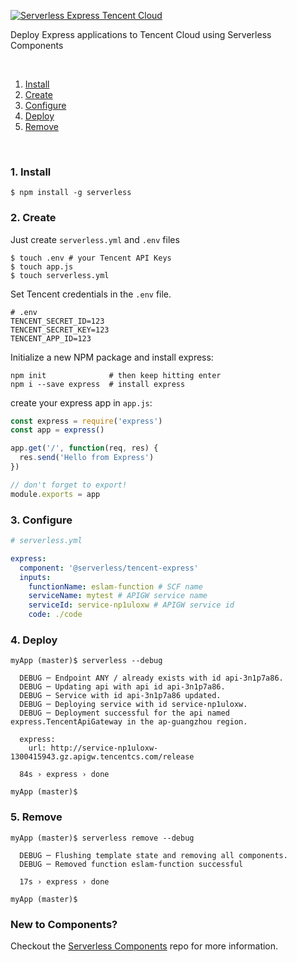 [![Serverless Express Tencent Cloud](https://s3.amazonaws.com/assets.github.serverless/github_readme_serverless_express_tencent.png)](http://serverless.com)

Deploy Express applications to Tencent Cloud using Serverless Components

&nbsp;

1. [Install](#1-install)
2. [Create](#2-create)
3. [Configure](#3-configure)
4. [Deploy](#4-deploy)
5. [Remove](#5-remove)

&nbsp;

### 1. Install

```console
$ npm install -g serverless
```

### 2. Create

Just create `serverless.yml` and `.env` files

```console
$ touch .env # your Tencent API Keys
$ touch app.js
$ touch serverless.yml
```

Set Tencent credentials in the `.env` file.

```
# .env
TENCENT_SECRET_ID=123
TENCENT_SECRET_KEY=123
TENCENT_APP_ID=123
```

Initialize a new NPM package and install express:

```
npm init              # then keep hitting enter
npm i --save express  # install express
```

create your express app in `app.js`:

```js
const express = require('express')
const app = express()

app.get('/', function(req, res) {
  res.send('Hello from Express')
})

// don't forget to export!
module.exports = app
```

### 3. Configure

```yml
# serverless.yml

express:
  component: '@serverless/tencent-express'
  inputs:
    functionName: eslam-function # SCF name
    serviceName: mytest # APIGW service name
    serviceId: service-np1uloxw # APIGW service id
    code: ./code
```

### 4. Deploy

```
myApp (master)$ serverless --debug

  DEBUG ─ Endpoint ANY / already exists with id api-3n1p7a86.
  DEBUG ─ Updating api with api id api-3n1p7a86.
  DEBUG ─ Service with id api-3n1p7a86 updated.
  DEBUG ─ Deploying service with id service-np1uloxw.
  DEBUG ─ Deployment successful for the api named express.TencentApiGateway in the ap-guangzhou region.

  express:
    url: http://service-np1uloxw-1300415943.gz.apigw.tencentcs.com/release

  84s › express › done

myApp (master)$
```

### 5. Remove

```
myApp (master)$ serverless remove --debug

  DEBUG ─ Flushing template state and removing all components.
  DEBUG ─ Removed function eslam-function successful

  17s › express › done

myApp (master)$
```

### New to Components?

Checkout the [Serverless Components](https://github.com/serverless/components) repo for more information.
